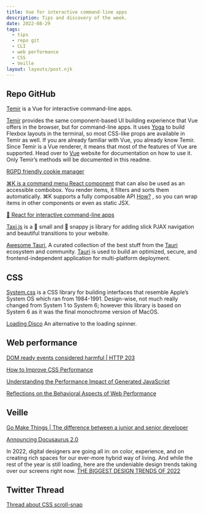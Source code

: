 ```yaml
---
title: Vue for interactive command-line apps
description: Tips and discovery of the week.
date: 2022-08-29
tags:
  - tips
  - repo git
  - CLI
  - web performance
  - CSS
  - Veille
layout: layouts/post.njk
---
```


## Repo GitHub

[Temir](https://github.com/webfansplz/temir) is a Vue for interactive command-line apps.

[Temir](https://github.com/webfansplz/temir) provides the same component-based UI building experience that Vue offers in the browser, but for command-line apps. It uses  [Yoga](https://github.com/facebook/yoga)  to build Flexbox layouts in the terminal, so most CSS-like props are available in Temir as well. If you are already familiar with Vue, you already know Temir. Since Temir is a Vue renderer, it means that most of the features of Vue are supported. Head over to [Vue](https://vuejs.org/)  website for documentation on how to use it. Only Temir’s methods will be documented in this readme.

[RGPD friendly cookie manager](https://github.com/AmauriC/tarteaucitron.js)

[⌘K is a command menu React component](https://github.com/pacocoursey/cmdk) that can also be used as an accessible combobox. You render items, it filters and sorts them automatically. ⌘K supports a fully composable API  [How?](https://github.com/pacocoursey/cmdk/blob/main/ARCHITECTURE.md) , so you can wrap items in other components or even as static JSX.

[🌈 React for interactive command-line apps](https://github.com/vadimdemedes/ink)

[Taxi.js](https://taxi.js.org) is a 🤏 small and 🐊 snappy js library for adding slick PJAX navigation and beautiful transitions to your website.

[Awesome Tauri](https://github.com/tauri-apps/awesome-tauri), A curated collection of the best stuff from the [Tauri](https://tauri.app/) ecosystem and community. [Tauri](https://tauri.app/)  is used to build an optimized, secure, and frontend-independent application for multi-platform deployment.

## CSS

[System.css](https://github.com/sakofchit/system.css) is a CSS library for building interfaces that resemble Apple’s System OS which ran from 1984-1991. Design-wise, not much really changed from System 1 to System 6; however this library is based on System 6 as it was the final monochrome version of MacOS.

[Loading Disco](https://joebell.co.uk/sketches/loading-disco) An alternative to the loading spinner.


## Web performance

[DOM ready events considered harmful | HTTP 203](https://www.youtube.com/watch?v=_iq1fPjeqMQ)

[How to Improve CSS Performance](https://calibreapp.com/blog/css-performance)

[Understanding the Performance Impact of Generated JavaScript](https://blog.sentry.io/2022/07/22/performance-impact-of-generated-javascript)

[Reflections on the Behavioral Aspects of Web Performance](https://www.ethangardner.com/posts/reflections-behavioral-aspects-web-performance/)

## Veille

[Go Make Things | The difference between a junior and senior developer](https://gomakethings.com/the-difference-between-a-junior-and-senior-developer/)

[Announcing Docusaurus 2.0](https://docusaurus.io/blog/2022/08/01/announcing-docusaurus-2.0)

In 2022, digital designers are going all in: on color, experience, and on creating rich spaces for our ever-more hybrid way of living. And while the rest of the year is still loading, here are the undeniable design trends taking over our screens right now. [THE BIGGEST DESIGN TRENDS OF 2022](https://www.editorx.com/shaping-design/digital-design-trends-2022)

## Twitter Thread

[Thread about CSS scroll-snap](https://twitter.com/argyleink/status/1556669441005330438)